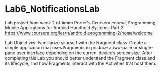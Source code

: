 # Lab6_NotificationsLab
Lab project from week 2 of Adam Porter's Coursera course, Programming Mobile Applications for Android Handheld Systems: Part 2
https://www.coursera.org/learn/android-programming-2/home/welcome

Lab Objectives:
Familiarize yourself with the Fragment class. Create a simple application that uses Fragments to
produce a two-pane or single-pane user interface depending on the current device’s screen size.
After completing this Lab you should better understand the Fragment class and its lifecycle, and how
Fragments interact with the Activities that host them.
